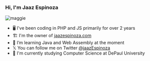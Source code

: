### Hi, I'm Jaaz Espinoza

![maggie](https://github.com/jaaz10/jaaz10/assets/57018370/276665bc-3a50-436d-9536-be579ee2b391)


- 🖥️ I've been coding in PHP and JS primarily for over 2 years
- 🏗️ I'm the owner of [jaazespinoza.com](https://jaazespinoza.com/)
- 🦀 I’m learning Java and Web Assembly at the moment
- 𝕏 You can follow me on Twitter [@jaazEspinoza](https://twitter.com/jaazEspinoza)
- 🏫 I'm currently studying Computer Science at DePaul University


